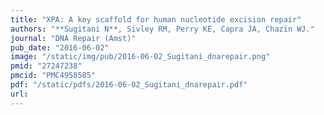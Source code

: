 ```yaml
---
title: "XPA: A key scaffold for human nucleotide excision repair"
authors: "**Sugitani N**, Sivley RM, Perry KE, Capra JA, Chazin WJ."
journal: "DNA Repair (Amst)"
pub_date: "2016-06-02"
image: "/static/img/pub/2016-06-02_Sugitani_dnarepair.png"
pmid: "27247238"
pmcid: "PMC4958585"
pdf: "/static/pdfs/2016-06-02_Sugitani_dnarepair.pdf"
url: 
---
```

